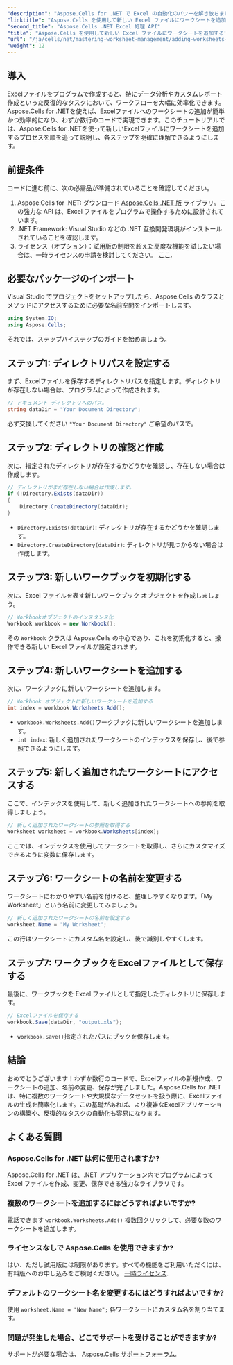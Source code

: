 ```yaml
---
"description": "Aspose.Cells for .NET で Excel の自動化のパワーを解き放ちましょう。このステップバイステップのチュートリアルでは、プログラムによる Excel ファイルの作成、ワークシートの追加と名前変更、そして作業内容の簡単な保存方法を解説します。"
"linktitle": "Aspose.Cells を使用して新しい Excel ファイルにワークシートを追加する"
"second_title": "Aspose.Cells .NET Excel 処理 API"
"title": "Aspose.Cells を使用して新しい Excel ファイルにワークシートを追加する"
"url": "/ja/cells/net/mastering-worksheet-management/adding-worksheets-to-new-excel-file/"
"weight": 12
---
```


## 導入

Excelファイルをプログラムで作成すると、特にデータ分析やカスタムレポート作成といった反復的なタスクにおいて、ワークフローを大幅に効率化できます。Aspose.Cells for .NETを使えば、Excelファイルへのワークシートの追加が簡単かつ効率的になり、わずか数行のコードで実現できます。このチュートリアルでは、Aspose.Cells for .NETを使って新しいExcelファイルにワークシートを追加するプロセスを順を追って説明し、各ステップを明確に理解できるようにします。

## 前提条件

コードに進む前に、次の必需品が準備されていることを確認してください。

1. Aspose.Cells for .NET: ダウンロード [Aspose.Cells .NET 版](https://releases.aspose.com/cells/net/) ライブラリ。この強力な API は、Excel ファイルをプログラムで操作するために設計されています。
2. .NET Framework: Visual Studio などの .NET 互換開発環境がインストールされていることを確認します。
3. ライセンス（オプション）：試用版の制限を超えた高度な機能を試したい場合は、一時ライセンスの申請を検討してください。 [ここ](https://purchase。aspose.com/temporary-license/).

## 必要なパッケージのインポート

Visual Studio でプロジェクトをセットアップしたら、Aspose.Cells のクラスとメソッドにアクセスするために必要な名前空間をインポートします。

```csharp
using System.IO;
using Aspose.Cells;
```

それでは、ステップバイステップのガイドを始めましょう。

## ステップ1: ディレクトリパスを設定する

まず、Excelファイルを保存するディレクトリパスを指定します。ディレクトリが存在しない場合は、プログラムによって作成されます。

```csharp
// ドキュメント ディレクトリへのパス。
string dataDir = "Your Document Directory";
```

必ず交換してください `"Your Document Directory"` ご希望のパスで。

## ステップ2: ディレクトリの確認と作成

次に、指定されたディレクトリが存在するかどうかを確認し、存在しない場合は作成します。

```csharp
// ディレクトリがまだ存在しない場合は作成します。
if (!Directory.Exists(dataDir))
{
    Directory.CreateDirectory(dataDir);
}
```

- `Directory.Exists(dataDir)`: ディレクトリが存在するかどうかを確認します。
- `Directory.CreateDirectory(dataDir)`: ディレクトリが見つからない場合は作成します。

## ステップ3: 新しいワークブックを初期化する

次に、Excel ファイルを表す新しいワークブック オブジェクトを作成しましょう。

```csharp
// Workbookオブジェクトのインスタンス化
Workbook workbook = new Workbook();
```

その `Workbook` クラスは Aspose.Cells の中心であり、これを初期化すると、操作できる新しい Excel ファイルが設定されます。

## ステップ4: 新しいワークシートを追加する

次に、ワークブックに新しいワークシートを追加します。

```csharp
// Workbook オブジェクトに新しいワークシートを追加する
int index = workbook.Worksheets.Add();
```

- `workbook.Worksheets.Add()`ワークブックに新しいワークシートを追加します。
- `int index`: 新しく追加されたワークシートのインデックスを保存し、後で参照できるようにします。

## ステップ5: 新しく追加されたワークシートにアクセスする

ここで、インデックスを使用して、新しく追加されたワークシートへの参照を取得しましょう。

```csharp
// 新しく追加されたワークシートの参照を取得する
Worksheet worksheet = workbook.Worksheets[index];
```

ここでは、インデックスを使用してワークシートを取得し、さらにカスタマイズできるように変数に保存します。

## ステップ6: ワークシートの名前を変更する

ワークシートにわかりやすい名前を付けると、整理しやすくなります。「My Worksheet」という名前に変更してみましょう。

```csharp
// 新しく追加されたワークシートの名前を設定する
worksheet.Name = "My Worksheet";
```

この行はワークシートにカスタム名を設定し、後で識別しやすくします。

## ステップ7: ワークブックをExcelファイルとして保存する

最後に、ワークブックを Excel ファイルとして指定したディレクトリに保存します。

```csharp
// Excelファイルを保存する
workbook.Save(dataDir, "output.xls");
```

- `workbook.Save()`指定されたパスにブックを保存します。

## 結論

おめでとうございます！わずか数行のコードで、Excelファイルの新規作成、ワークシートの追加、名前の変更、保存が完了しました。Aspose.Cells for .NETは、特に複数のワークシートや大規模なデータセットを扱う際に、Excelファイルの生成を簡素化します。この基礎があれば、より複雑なExcelアプリケーションの構築や、反復的なタスクの自動化も容易になります。

## よくある質問

### Aspose.Cells for .NET は何に使用されますか?
Aspose.Cells for .NET は、.NET アプリケーション内でプログラムによって Excel ファイルを作成、変更、保存できる強力なライブラリです。

### 複数のワークシートを追加するにはどうすればよいですか?
電話できます `workbook.Worksheets.Add()` 複数回クリックして、必要な数のワークシートを追加します。

### ライセンスなしで Aspose.Cells を使用できますか?
はい、ただし試用版には制限があります。すべての機能をご利用いただくには、有料版へのお申し込みをご検討ください。 [一時ライセンス](https://purchase。aspose.com/temporary-license/).

### デフォルトのワークシート名を変更するにはどうすればよいですか?
使用 `worksheet.Name = "New Name";` 各ワークシートにカスタム名を割り当てます。

### 問題が発生した場合、どこでサポートを受けることができますか?
サポートが必要な場合は、 [Aspose.Cells サポートフォーラム](https://forum。aspose.com/c/cells/9).